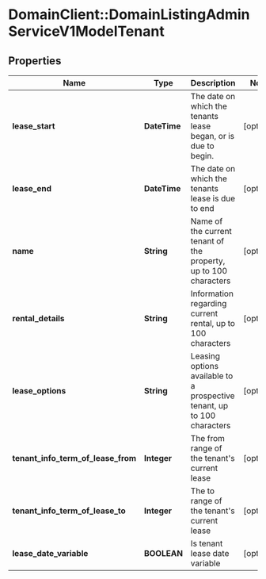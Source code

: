 # DomainClient::DomainListingAdminServiceV1ModelTenant

## Properties
Name | Type | Description | Notes
------------ | ------------- | ------------- | -------------
**lease_start** | **DateTime** | The date on which the tenants lease began, or is due to begin. | [optional] 
**lease_end** | **DateTime** | The date on which the tenants lease is due to end | [optional] 
**name** | **String** | Name of the current tenant of the property, up to 100 characters | [optional] 
**rental_details** | **String** | Information regarding current rental, up to 100 characters | [optional] 
**lease_options** | **String** | Leasing options available to a prospective tenant, up to 100 characters | [optional] 
**tenant_info_term_of_lease_from** | **Integer** | The from range of the tenant&#39;s current lease | [optional] 
**tenant_info_term_of_lease_to** | **Integer** | The to range of the tenant&#39;s current lease | [optional] 
**lease_date_variable** | **BOOLEAN** | Is tenant lease date variable | [optional] 


